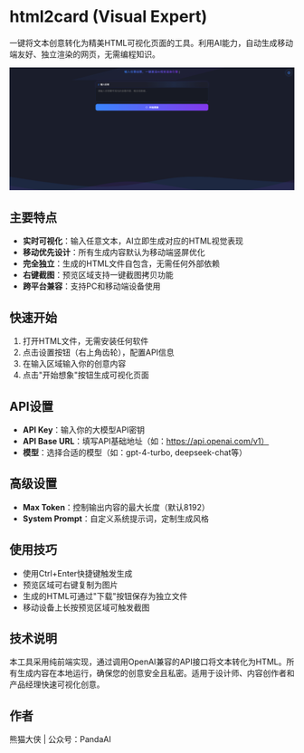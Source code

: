 # html2card (Visual Expert)

一键将文本创意转化为精美HTML可视化页面的工具。利用AI能力，自动生成移动端友好、独立渲染的网页，无需编程知识。

![首页](./首页.png)

## 主要特点

- **实时可视化**：输入任意文本，AI立即生成对应的HTML视觉表现
- **移动优先设计**：所有生成内容默认为移动端竖屏优化
- **完全独立**：生成的HTML文件自包含，无需任何外部依赖
- **右键截图**：预览区域支持一键截图拷贝功能
- **跨平台兼容**：支持PC和移动端设备使用

## 快速开始

1. 打开HTML文件，无需安装任何软件
2. 点击设置按钮（右上角齿轮），配置API信息
3. 在输入区域输入你的创意内容
4. 点击"开始想象"按钮生成可视化页面

## API设置

- **API Key**：输入你的大模型API密钥
- **API Base URL**：填写API基础地址（如：https://api.openai.com/v1）
- **模型**：选择合适的模型（如：gpt-4-turbo, deepseek-chat等）

## 高级设置

- **Max Token**：控制输出内容的最大长度（默认8192）
- **System Prompt**：自定义系统提示词，定制生成风格

## 使用技巧

- 使用Ctrl+Enter快捷键触发生成
- 预览区域可右键复制为图片
- 生成的HTML可通过"下载"按钮保存为独立文件
- 移动设备上长按预览区域可触发截图

## 技术说明

本工具采用纯前端实现，通过调用OpenAI兼容的API接口将文本转化为HTML。所有生成内容在本地运行，确保您的创意安全且私密。适用于设计师、内容创作者和产品经理快速可视化创意。

## 作者

熊猫大侠 | 公众号：PandaAI
